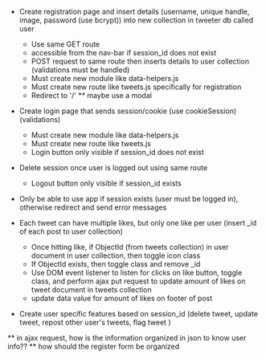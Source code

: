 * Create registration page and insert details (username, unique handle, image, password (use bcrypt)) into new collection in tweeter db called user
  * Use same GET route
  * accessible from the nav-bar if session_id does not exist
  * POST request to same route then inserts details to user collection (validations must be handled)
  * Must create new module like data-helpers.js
  * Must create new route like tweets.js specifically for registration
  * Redirect to '/'
  ** maybe use a modal

* Create login page that sends session/cookie (use cookieSession) (validations)
  * Must create new module like data-helpers.js
  * Must create new route like tweets.js
  * Login button only visible if session_id does not exist

* Delete session once user is logged out using same route
  * Logout button only visible if session_id exists

* Only be able to use app if session exists (user must be logged in), otherwise redirect and send error messages

* Each tweet can have multiple likes, but only one like per user (insert _id of each post to user collection)
  * Once hitting like, if ObjectId (from tweets collection) in user document in user collection, then toggle icon class
  * If ObjectId exists, then toggle class and remove _id
  * Use DOM event listener to listen for clicks on like button, toggle class, and perform ajax put request to update amount of likes on tweet document in tweets collection
  * update data value for amount of likes on footer of post

* Create user specific features based on session_id (delete tweet, update tweet, repost other user's tweets, flag tweet )

** in ajax request, how is the information organized in json to know user info??
** how should the register form be organized
